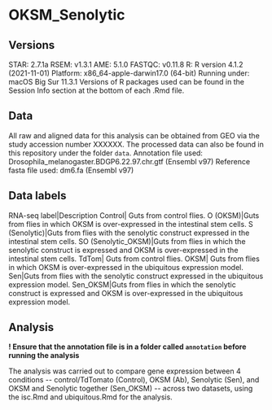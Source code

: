 # OKSM_Senolytic

## Versions
STAR: 2.7.1a
RSEM: v1.3.1
AME: 5.1.0
FASTQC: v0.11.8
R:
R version 4.1.2 (2021-11-01)
Platform: x86_64-apple-darwin17.0  (64-bit)
Running under: macOS Big Sur 11.3.1
Versions of R packages used can be found in the Session Info section at the bottom of each .Rmd file.

## Data
All raw and aligned data for this analysis can be obtained from GEO via the study accession number XXXXXX. The processed data can also be found in this repository under the folder `data`.
Annotation file used: Drosophila_melanogaster.BDGP6.22.97.chr.gtf (Ensembl v97)
Reference fasta file used: dm6.fa (Ensembl v97)

## Data labels
RNA-seq label|Description
Control| Guts from control flies.
O (OKSM)|Guts from flies in which OKSM is over-expressed in the intestinal stem cells.
S (Senolytic)|Guts from flies with the senolytic construct expressed in the intestinal stem cells.
SO (Senolytic_OKSM)|Guts from flies in which the senolytic construct is expressed and OKSM is over-expressed in the intestinal stem cells.
TdTom| Guts from control flies.
OKSM| Guts from flies in which OKSM is over-expressed in the ubiquitous expression model.
Sen|Guts from flies with the senolytic construct expressed in the ubiquitous expression model.
Sen_OKSM|Guts from flies in which the senolytic construct is expressed and OKSM is over-expressed in the ubiquitous expression model.

## Analysis
**! Ensure that the annotation file is in a folder called `annotation` before running the analysis**

The analysis was carried out to compare gene expression between 4 conditions -- control/TdTomato (Control), OKSM (Ab), Senolytic (Sen), and OKSM and Senolytic together (Sen_OKSM) -- across two datasets, using the isc.Rmd and ubiquitous.Rmd for the analysis. 
